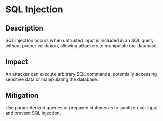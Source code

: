 # SQL Injection

## Description
SQL injection occurs when untrusted input is included in an SQL query without proper validation, allowing attackers to manipulate the database.

## Impact
An attacker can execute arbitrary SQL commands, potentially accessing sensitive data or manipulating the database.

## Mitigation
Use parameterized queries or prepared statements to sanitize user input and prevent SQL injection.
